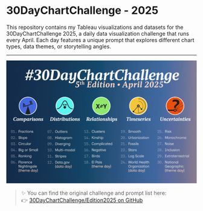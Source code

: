 # 30DayChartChallenge - 2025

This repository contains my Tableau visualizations and datasets for the 30DayChartChallenge 2025, a daily data visualization challenge that runs every April. Each day features a unique prompt that explores different chart types, data themes, or storytelling angles.

---

![30DayChartChallenge Thumbnail](/img/prompts.png)

> ✨ You can find the original challenge and prompt list here:  
> 👉 [30DayChartChallenge/Edition2025 on GitHub](https://github.com/30DayChartChallenge/Edition2025)
